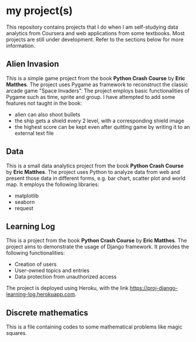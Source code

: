 # my project(s)

This repository contains projects that I do when I am self-studying data analytics from Coursera and web applications from some textbooks. Most projects are still under development. Refer to the sections below for more information.

## Alien Invasion

This is a simple game project from the book **Python Crash Course** by **Eric Matthes**. The project uses Pygame as framework to reconstruct the classic arcade game "Space Invaders". The project employs basic functionalities of Pygame such as time, sprite and group. I have attempted to add some features not taught in the book:
  - alien can also shoot bullets
  - the ship gets a shield every 2 level, with a corresponding shield image
  - the highest score can be kept even after quitting game by writing it to an external text file

## Data

This is a small data analytics project from the book **Python Crash Course** by **Eric Matthes**. The project uses Python to analyze data from web and present those data in different forms, e.g. bar chart, scatter plot and world map. It employs the following libraries:
  - matplotlib
  - seaborn
  - request

## Learning Log

This is a project from the book **Python Crash Course** by **Eric Matthes**. The project aims to demonstrate the usage of Django framework. It provides the following functionalities:
  - Creation of users
  - User-owned topics and entries
  - Data protection from unauthorized access
  
The project is deployed using Heroku, with the link https://proj-django-learning-log.herokuapp.com.
  
## Discrete mathematics

This is a file containing codes to some mathematical problems like magic squares.
